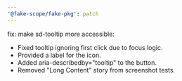 ```yaml
---
'@fake-scope/fake-pkg': patch
---
```


fix: make sd-tooltip more accessible:

- Fixed tooltip ignoring first click due to focus logic.
- Provided a label for the icon.
- Added aria-describedby="tooltip" to the button.
- Removed "Long Content" story from screenshot tests.
